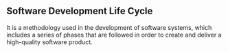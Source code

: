 ## Software Development Life Cycle

It is a methodology used in the development of software systems, which includes a series of phases that are followed in order to create and deliver a high-quality software product. 
  
 
